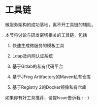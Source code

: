 # 工具链

微服务架构的成功落地，离不开工具链的辅助。

本节将讨论与研发密切相关的工具链，包括

1. 快速生成微服务的模板工具

2. Ldap及内网认证系统

3. 基于Gitlab的私有代码平台

4. 基于JFrog Artifactory的Maven私有仓库

5. 基于Registry 2的Docker镜像私有仓库

如果你有好工具推荐，请提Issue告诉我 : - )
